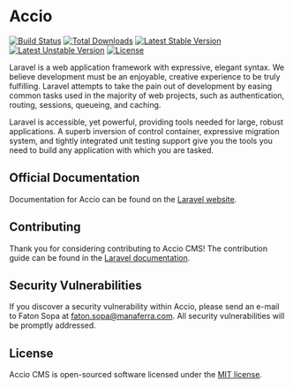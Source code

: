 # Accio

[![Build Status](https://travis-ci.org/laravel/framework.svg)](https://travis-ci.org/laravel/framework)
[![Total Downloads](https://poser.pugx.org/laravel/framework/d/total.svg)](https://packagist.org/packages/laravel/framework)
[![Latest Stable Version](https://poser.pugx.org/laravel/framework/v/stable.svg)](https://packagist.org/packages/laravel/framework)
[![Latest Unstable Version](https://poser.pugx.org/laravel/framework/v/unstable.svg)](https://packagist.org/packages/laravel/framework)
[![License](https://poser.pugx.org/laravel/framework/license.svg)](https://packagist.org/packages/laravel/framework)

Laravel is a web application framework with expressive, elegant syntax. We believe development must be an enjoyable, creative experience to be truly fulfilling. Laravel attempts to take the pain out of development by easing common tasks used in the majority of web projects, such as authentication, routing, sessions, queueing, and caching.

Laravel is accessible, yet powerful, providing tools needed for large, robust applications. A superb inversion of control container, expressive migration system, and tightly integrated unit testing support give you the tools you need to build any application with which you are tasked.

## Official Documentation

Documentation for Accio can be found on the [Laravel website](http://laravel.com/docs).

## Contributing

Thank you for considering contributing to Accio CMS! The contribution guide can be found in the [Laravel documentation](http://laravel.com/docs/contributions).

## Security Vulnerabilities

If you discover a security vulnerability within Accio, please send an e-mail to Faton Sopa at faton.sopa@manaferra.com. All security vulnerabilities will be promptly addressed.

## License

Accio CMS is open-sourced software licensed under the [MIT license](http://opensource.org/licenses/MIT).

